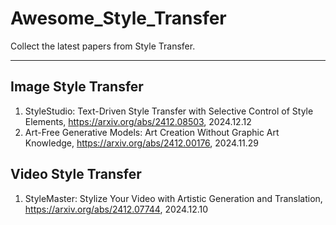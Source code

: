 # Awesome_Style_Transfer

Collect the latest papers from Style Transfer.

---

## Image Style Transfer

1. StyleStudio: Text-Driven Style Transfer with Selective Control of Style Elements, https://arxiv.org/abs/2412.08503, 2024.12.12
2. Art-Free Generative Models: Art Creation Without Graphic Art Knowledge, https://arxiv.org/abs/2412.00176, 2024.11.29

## Video Style Transfer

1. StyleMaster: Stylize Your Video with Artistic Generation and Translation, https://arxiv.org/abs/2412.07744, 2024.12.10
